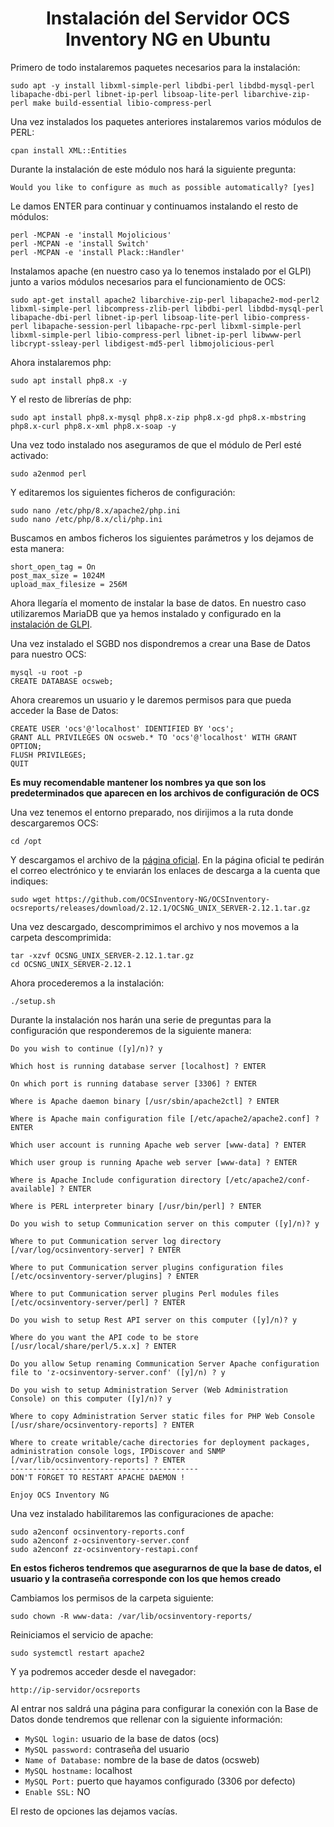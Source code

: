 <h1 align="center">Instalación del Servidor OCS Inventory NG en Ubuntu</h1>

Primero de todo instalaremos paquetes necesarios para la instalación:
```
sudo apt -y install libxml-simple-perl libdbi-perl libdbd-mysql-perl libapache-dbi-perl libnet-ip-perl libsoap-lite-perl libarchive-zip-perl make build-essential libio-compress-perl 
```
Una vez instalados los paquetes anteriores instalaremos varios módulos de PERL:
```
cpan install XML::Entities 
```
Durante la instalación de este módulo nos hará la siguiente pregunta: 

```Would you like to configure as much as possible automatically? [yes]```

Le damos ENTER para continuar y continuamos instalando el resto de módulos:
```
perl -MCPAN -e 'install Mojolicious' 
perl -MCPAN -e 'install Switch' 
perl -MCPAN -e 'install Plack::Handler' 
```
Instalamos apache (en nuestro caso ya lo tenemos instalado por el GLPI) junto a varios módulos necesarios para el funcionamiento de OCS:
```
sudo apt-get install apache2 libarchive-zip-perl libapache2-mod-perl2 libxml-simple-perl libcompress-zlib-perl libdbi-perl libdbd-mysql-perl libapache-dbi-perl libnet-ip-perl libsoap-lite-perl libio-compress-perl libapache-session-perl libapache-rpc-perl libxml-simple-perl libxml-simple-perl libio-compress-perl libnet-ip-perl libwww-perl libcrypt-ssleay-perl libdigest-md5-perl libmojolicious-perl
```
Ahora instalaremos php:
```
sudo apt install php8.x -y
```
Y el resto de librerías de php:
```
sudo apt install php8.x-mysql php8.x-zip php8.x-gd php8.x-mbstring php8.x-curl php8.x-xml php8.x-soap -y 
```
Una vez todo instalado nos aseguramos de que el módulo de Perl esté activado:
```
sudo a2enmod perl 
```
Y editaremos los siguientes ficheros de configuración:
```
sudo nano /etc/php/8.x/apache2/php.ini
sudo nano /etc/php/8.x/cli/php.ini
```
Buscamos en ambos ficheros los siguientes parámetros y los dejamos de esta manera:
```
short_open_tag = On 
post_max_size = 1024M 
upload_max_filesize = 256M
```
Ahora llegaría el momento de instalar la base de datos. En nuestro caso utilizaremos MariaDB que ya hemos instalado y configurado en la <a href="https://github.com/erinITB/SIAR/blob/main/GLPI.md">instalación de GLPI</a>.

Una vez instalado el SGBD nos dispondremos a crear una Base de Datos para nuestro OCS:
```
mysql -u root -p 
CREATE DATABASE ocsweb; 
```
Ahora crearemos un usuario y le daremos permisos para que pueda acceder la Base de Datos:
```
CREATE USER 'ocs'@'localhost' IDENTIFIED BY 'ocs'; 
GRANT ALL PRIVILEGES ON ocsweb.* TO 'ocs'@'localhost' WITH GRANT OPTION; 
FLUSH PRIVILEGES; 
QUIT 
```
<b>Es muy recomendable mantener los nombres ya que son los predeterminados que aparecen en los archivos de configuración de OCS</b>

Una vez tenemos el entorno preparado, nos dirijimos a la ruta donde descargaremos OCS:
```
cd /opt
```
Y descargamos el archivo de la <a href="https://ocsinventory-ng.org/?page_id=1548&lang=en">página oficial</a>. En la página oficial te pedirán el correo electrónico y te enviarán los enlaces de descarga a la cuenta que indiques:
```
sudo wget https://github.com/OCSInventory-NG/OCSInventory-ocsreports/releases/download/2.12.1/OCSNG_UNIX_SERVER-2.12.1.tar.gz
```
Una vez descargado, descomprimimos el archivo y nos movemos a la carpeta descomprimida:
```
tar -xzvf OCSNG_UNIX_SERVER-2.12.1.tar.gz
cd OCSNG_UNIX_SERVER-2.12.1
```
Ahora procederemos a la instalación:
```
./setup.sh
```
Durante la instalación nos harán una serie de preguntas para la configuración que responderemos de la siguiente manera:
```
Do you wish to continue ([y]/n)? y

Which host is running database server [localhost] ? ENTER

On which port is running database server [3306] ? ENTER

Where is Apache daemon binary [/usr/sbin/apache2ctl] ? ENTER

Where is Apache main configuration file [/etc/apache2/apache2.conf] ? ENTER

Which user account is running Apache web server [www-data] ? ENTER

Which user group is running Apache web server [www-data] ? ENTER

Where is Apache Include configuration directory [/etc/apache2/conf-available] ? ENTER

Where is PERL interpreter binary [/usr/bin/perl] ? ENTER

Do you wish to setup Communication server on this computer ([y]/n)? y

Where to put Communication server log directory [/var/log/ocsinventory-server] ? ENTER

Where to put Communication server plugins configuration files [/etc/ocsinventory-server/plugins] ? ENTER

Where to put Communication server plugins Perl modules files [/etc/ocsinventory-server/perl] ? ENTER

Do you wish to setup Rest API server on this computer ([y]/n)? y

Where do you want the API code to be store [/usr/local/share/perl/5.x.x] ? ENTER

Do you allow Setup renaming Communication Server Apache configuration file to 'z-ocsinventory-server.conf' ([y]/n) ? y

Do you wish to setup Administration Server (Web Administration Console) on this computer ([y]/n)? y

Where to copy Administration Server static files for PHP Web Console [/usr/share/ocsinventory-reports] ? ENTER

Where to create writable/cache directories for deployment packages, administration console logs, IPDiscover and SNMP [/var/lib/ocsinventory-reports] ? ENTER
------------------------------------------
DON'T FORGET TO RESTART APACHE DAEMON !

Enjoy OCS Inventory NG
```
Una vez instalado habilitaremos las configuraciones de apache:
```
sudo a2enconf ocsinventory-reports.conf 
sudo a2enconf z-ocsinventory-server.conf 
sudo a2enconf zz-ocsinventory-restapi.conf 
```
<b>En estos ficheros tendremos que asegurarnos de que la base de datos, el usuario y la contraseña corresponde con los que hemos creado</b>

Cambiamos los permisos de la carpeta siguiente:
```
sudo chown -R www-data: /var/lib/ocsinventory-reports/ 
```
Reiniciamos el servicio de apache:
```
sudo systemctl restart apache2 
```
Y ya podremos acceder desde el navegador:
```
http://ip-servidor/ocsreports
```
Al entrar nos saldrá una página para configurar la conexión con la Base de Datos donde tendremos que rellenar con la siguiente información:

- ```MySQL login:``` usuario de la base de datos (ocs)
- ```MySQL password:``` contraseña del usuario
- ```Name of Database:``` nombre de la base de datos (ocsweb)
- ```MySQL hostname:``` localhost
- ```MySQL Port:``` puerto que hayamos configurado (3306 por defecto)
- ```Enable SSL:``` NO

El resto de opciones las dejamos vacías.
